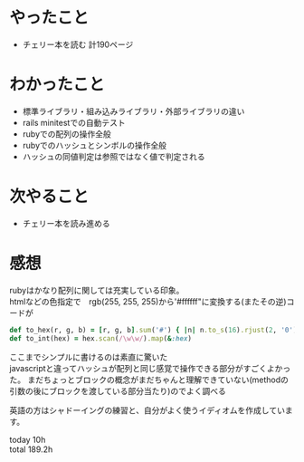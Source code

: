 # やったこと
- チェリー本を読む 計190ページ


# わかったこと
- 標準ライブラリ・組み込みライブラリ・外部ライブラリの違い
- rails minitestでの自動テスト
- rubyでの配列の操作全般
- rubyでのハッシュとシンボルの操作全般
- ハッシュの同値判定は参照ではなく値で判定される

# 次やること
- チェリー本を読み進める　

# 感想
rubyはかなり配列に関しては充実している印象。  
htmlなどの色指定で　rgb(255, 255, 255)から'#ffffff"に変換する(またその逆)コードが  
```ruby
def to_hex(r, g, b) = [r, g, b].sum('#') { |n| n.to_s(16).rjust(2, '0') }
def to_int(hex) = hex.scan(/\w\w/).map(&:hex)
```
ここまでシンプルに書けるのは素直に驚いた  
javascriptと違ってハッシュが配列と同じ感覚で操作できる部分がすごくよかった。
まだちょっとブロックの概念がまだちゃんと理解できていない(methodの引数の後にブロックを渡している部分当たり)のでよく調べる  

英語の方はシャドーイングの練習と、自分がよく使うイディオムを作成しています。

today 10h  
total 189.2h
